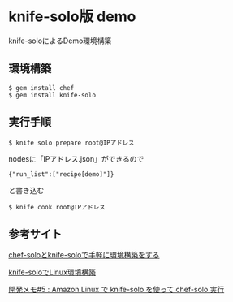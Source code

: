 # knife-solo版 demo

knife-soloによるDemo環境構築

## 環境構築

```
$ gem install chef
$ gem install knife-solo
```

## 実行手順

```
$ knife solo prepare root@IPアドレス
```
nodesに「IPアドレス.json」ができるので

```
{"run_list":["recipe[demo]"]}
```

と書き込む

```
$ knife cook root@IPアドレス
```

## 参考サイト

[chef-soloとknife-soloで手軽に環境構築をする](http://shrkw.hatenablog.com/entry/configure_with_chef-solo_and_knife-solo)

[knife-soloでLinux環境構築](http://d.hatena.ne.jp/masa21kik/20130210)

[開発メモ#5 : Amazon Linux で knife-solo を使って chef-solo 実行](http://d.hatena.ne.jp/naoya/20130204/1359971408)

